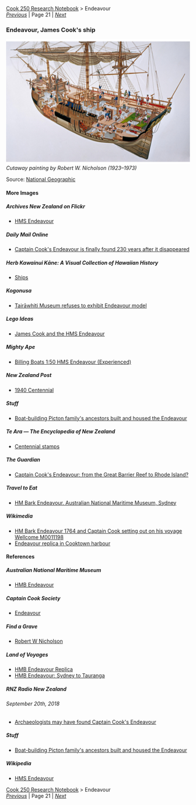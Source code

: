 [Cook 250 Research Notebook](../) > Endeavour  
*[Previous](../p20-polynesian-navigation/)* | Page 21 | *[Next](../p22-horouta/)*
### Endeavour, James Cook's ship

![A cutaway painting of Captain Cook's Endeavour ship](pictures/148x100-WxHmm-endeavour.jpg)
*Cutaway painting by Robert W. Nicholson (1923–1973)*

Source: [National Geographic](https://www.natgeoimagecollection.com/archive/-2KWGDN1LZ24T.html)

#### More Images

##### Archives New Zealand on Flickr

* [HMS Endeavour](https://www.flickr.com/photos/archivesnz/20340350738/)

##### Daily Mail Online

* [Captain Cook's Endeavour is finally found 230 years after it disappeared](https://www.dailymail.co.uk/news/article-3568740/Captain-Cook-s-HMS-Endeavour-United-States.html)

##### Herb Kawainui Kāne: A Visual Collection of Hawaiian History

* [Ships](https://www.herbkanehawaii.com/product-category/ships/)

##### Kogonusa

* [Tairāwhiti Museum refuses to exhibit Endeavour model](https://www.kogonuso.com/tairawhiti-museum-refuses-to-exhibit-endeavour-model/)

##### Lego Ideas

* [James Cook and the HMS Endeavour](https://ideas.lego.com/projects/73681484-d113-419a-9dfb-571bf49246a4)

##### Mighty Ape

* [Billing Boats 1:50 HMS Endeavour (Experienced)](https://www.mightyape.co.nz/product/billing-boats-150-hms-endeavour-experienced/23018708)

##### New Zealand Post

* [1940 Centennial](https://stamps.nzpost.co.nz/new-zealand/1940/centennial)

##### Stuff

* [Boat-building Picton family's ancestors built and housed the Endeavour](https://www.stuff.co.nz/national/116246105/boatbuilding-picton-familys-ancestors-built-and-housed-the-endeavour)

##### Te Ara — The Encyclopedia of New Zealand

* [Centennial stamps](https://teara.govt.nz/en/zoomify/43023/centennial-stamps)

##### The Guardian

* [Captain Cook's Endeavour: from the Great Barrier Reef to Rhode Island?](https://www.theguardian.com/us-news/2016/may/04/captain-cook-endeavour-ship-found-rhode-island-revolutionary-war?page=with:img-3#img-3)

##### Travel to Eat

* [HM Bark Endeavour. Australian National Maritime Museum, Sydney](https://traveltoeat.com/hm-bark-endeavour-australian-national-maritime-museum-sydney)

##### Wikimedia

* [HM Bark Endeavour 1764 and Captain Cook setting out on his voyage Wellcome M0011198](https://commons.wikimedia.org/wiki/File:HM_Bark_Endeavour_1764_and_Captain_Cook_setting_out_on_his_voyage_Wellcome_M0011198.jpg)
* [Endeavour replica in Cooktown harbour](https://commons.wikimedia.org/wiki/File:Endeavour_replica_in_Cooktown_harbour.jpg)

#### References

##### Australian National Maritime Museum

* [HMB Endeavour](https://www.sea.museum/whats-on/vessels/hmb-endeavour)

##### Captain Cook Society

* [Endeavour](https://www.captaincooksociety.com/home/detail/endeavour)

##### Find a Grave

* [Robert W Nicholson](https://www.findagrave.com/memorial/27281069/robert-w-nicholson)

##### Land of Voyages

* [HMB Endeavour Replica](https://www.thevoyage.co.nz/en/vessels/hmb-endeavour-replica)
* [HMB Endeavour: Sydney to Tauranga](https://www.thevoyage.co.nz/en/video/47_HMB-Endeavour-Sydney-to-Tauranga)

##### RNZ Radio New Zealand

###### September 20th, 2018

* [Archaeologists may have found Captain Cook's Endeavour](https://www.rnz.co.nz/news/world/366930/archaeologists-may-have-found-captain-cook-s-endeavour)

##### Stuff

* [Boat-building Picton family's ancestors built and housed the Endeavour](https://www.stuff.co.nz/national/116246105/boatbuilding-picton-familys-ancestors-built-and-housed-the-endeavour)

##### Wikipedia

* [HMS Endeavour](https://en.wikipedia.org/wiki/HMS_Endeavour)

[Cook 250 Research Notebook](../) > Endeavour  
*[Previous](../p20-polynesian-navigation/)* | Page 21 | *[Next](../p22-horouta/)*
